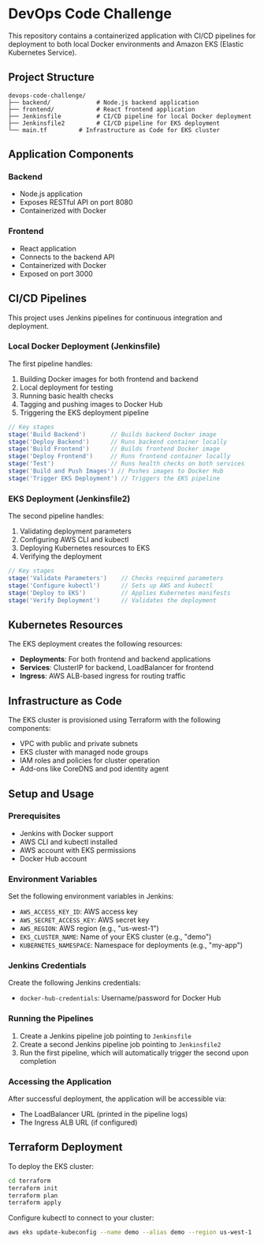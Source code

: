# DevOps Code Challenge

This repository contains a containerized application with CI/CD pipelines for deployment to both local Docker environments and Amazon EKS (Elastic Kubernetes Service).

## Project Structure

```
devops-code-challenge/
├── backend/             # Node.js backend application
├── frontend/            # React frontend application
├── Jenkinsfile          # CI/CD pipeline for local Docker deployment
├── Jenkinsfile2         # CI/CD pipeline for EKS deployment
└── main.tf         # Infrastructure as Code for EKS cluster
```

## Application Components

### Backend

- Node.js application
- Exposes RESTful API on port 8080
- Containerized with Docker

### Frontend

- React application
- Connects to the backend API
- Containerized with Docker
- Exposed on port 3000

## CI/CD Pipelines

This project uses Jenkins pipelines for continuous integration and deployment.

### Local Docker Deployment (Jenkinsfile)

The first pipeline handles:

1. Building Docker images for both frontend and backend
2. Local deployment for testing
3. Running basic health checks
4. Tagging and pushing images to Docker Hub
5. Triggering the EKS deployment pipeline

```groovy
// Key stages
stage('Build Backend')       // Builds backend Docker image
stage('Deploy Backend')      // Runs backend container locally
stage('Build Frontend')      // Builds frontend Docker image
stage('Deploy Frontend')     // Runs frontend container locally
stage('Test')                // Runs health checks on both services
stage('Build and Push Images') // Pushes images to Docker Hub
stage('Trigger EKS Deployment') // Triggers the EKS pipeline
```

### EKS Deployment (Jenkinsfile2)

The second pipeline handles:

1. Validating deployment parameters
2. Configuring AWS CLI and kubectl
3. Deploying Kubernetes resources to EKS
4. Verifying the deployment

```groovy
// Key stages
stage('Validate Parameters')    // Checks required parameters
stage('Configure kubectl')      // Sets up AWS and kubectl
stage('Deploy to EKS')          // Applies Kubernetes manifests
stage('Verify Deployment')      // Validates the deployment
```

## Kubernetes Resources

The EKS deployment creates the following resources:

- **Deployments**: For both frontend and backend applications
- **Services**: ClusterIP for backend, LoadBalancer for frontend
- **Ingress**: AWS ALB-based ingress for routing traffic

## Infrastructure as Code

The EKS cluster is provisioned using Terraform with the following components:

- VPC with public and private subnets
- EKS cluster with managed node groups
- IAM roles and policies for cluster operation
- Add-ons like CoreDNS and pod identity agent

## Setup and Usage

### Prerequisites

- Jenkins with Docker support
- AWS CLI and kubectl installed
- AWS account with EKS permissions
- Docker Hub account

### Environment Variables

Set the following environment variables in Jenkins:

- `AWS_ACCESS_KEY_ID`: AWS access key
- `AWS_SECRET_ACCESS_KEY`: AWS secret key
- `AWS_REGION`: AWS region (e.g., "us-west-1")
- `EKS_CLUSTER_NAME`: Name of your EKS cluster (e.g., "demo")
- `KUBERNETES_NAMESPACE`: Namespace for deployments (e.g., "my-app")

### Jenkins Credentials

Create the following Jenkins credentials:

- `docker-hub-credentials`: Username/password for Docker Hub

### Running the Pipelines

1. Create a Jenkins pipeline job pointing to `Jenkinsfile`
2. Create a second Jenkins pipeline job pointing to `Jenkinsfile2`
3. Run the first pipeline, which will automatically trigger the second upon completion

### Accessing the Application

After successful deployment, the application will be accessible via:

- The LoadBalancer URL (printed in the pipeline logs)
- The Ingress ALB URL (if configured)

## Terraform Deployment

To deploy the EKS cluster:

```bash
cd terraform
terraform init
terraform plan
terraform apply
```

Configure kubectl to connect to your cluster:

```bash
aws eks update-kubeconfig --name demo --alias demo --region us-west-1
```
